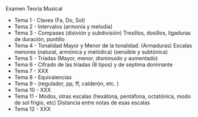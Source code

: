 Examen Teoría Musical

- Tema 1 - Claves (Fa, Do, Sol)
- Tema 2 - Intervalos (armonía y  melodía) 
- Tema 3  - Compases (disivión y subdivisión) Tresillos, dosillos, ligaduras de duración, puntillo
- Tema 4 - Tonalidad Mayor y Menor de la tonalidad. (Armaduras) Escalas menores (natural, armónica y melódica) (sensible y subtónica)
- Tema 5 - Tríadas (Mayor, menor, disminuido y aumentado)
- Tema 6 - Cifrado de las tríadas (6 tipos) y de séptima dominante
- Tema 7 - XXX
- Tema 8 - Equivalencias
- Tema 9 - (regulador, pp, ff, calderón, etc. )
- Tema 10 - XXX
- Tema 11 - Modos, otras escalas (hexátona, pentáfona, octatónica, modo de sol frigio, etc) Distancia entre notas de esas escalas
- Tema 12 - XXX





